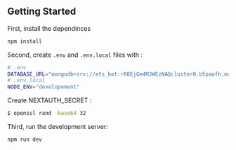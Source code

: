 
## Getting Started

First, install the dependinces

```bash
npm install

```

Second, create `.env` and `.env.local` files with : 
```bash
# .env
DATABASE_URL="mongodb+srv://ets_bot:rR8EjGm4MJWEzNA@cluster0.b5paofh.mongodb.net/test"
# .env.local
NODE_ENV="developement"
```
Create NEXTAUTH_SECRET :
```bash
$ openssl rand -base64 32

```



Third, run the development server:
```bash
npm run dev

```

